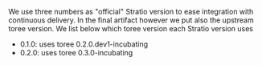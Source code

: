 We use three numbers as "official" Stratio version to ease integration with continuous delivery.
In the final artifact however we put also the upstream toree version. We list below which toree
version each Stratio version uses

* 0.1.0: uses toree 0.2.0.dev1-incubating
* 0.2.0: uses toree 0.3.0-incubating
